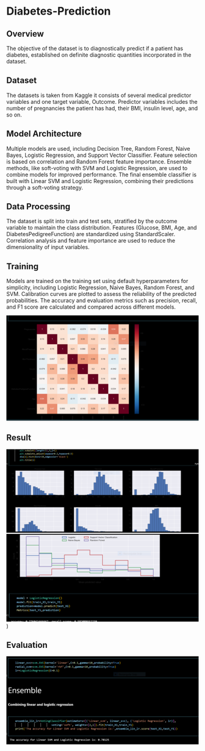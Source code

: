 # Diabetes-Prediction

## Overview

The objective of the dataset is to diagnostically predict if a patient has diabetes, established on definite diagnostic quantities incorporated in the dataset.

## Dataset

The datasets is taken from Kaggle it consists of several medical predictor variables and one target variable, Outcome. Predictor variables includes the number of pregnancies the patient has had, their BMI, insulin level, age, and so on.

## Model Architecture

Multiple models are used, including Decision Tree, Random Forest, Naive Bayes, Logistic Regression, and Support Vector Classifier.
Feature selection is based on correlation and Random Forest feature importance.
Ensemble methods, like soft-voting with SVM and Logistic Regression, are used to combine models for improved performance.
The final ensemble classifier is built with Linear SVM and Logistic Regression, combining their predictions through a soft-voting strategy.


## Data Processing

The dataset is split into train and test sets, stratified by the outcome variable to maintain the class distribution.
Features (Glucose, BMI, Age, and DiabetesPedigreeFunction) are standardized using StandardScaler.
Correlation analysis and feature importance are used to reduce the dimensionality of input variables.

## Training

Models are trained on the training set using default hyperparameters for simplicity, including Logistic Regression, Naive Bayes, Random Forest, and SVM.
Calibration curves are plotted to assess the reliability of the predicted probabilities.
The accuracy and evaluation metrics such as precision, recall, and F1
score are calculated and compared across different models.

![img2](https://raw.githubusercontent.com/Aryan-Chharia/Computer-Vision-Projects/140a77c50db1fce9d3d6c0daadb10212c2f1a838/Diabetes-Prediction/images/1.PNG)


## Result 
![img](https://raw.githubusercontent.com/Aryan-Chharia/Computer-Vision-Projects/140a77c50db1fce9d3d6c0daadb10212c2f1a838/Diabetes-Prediction/images/4.PNG)
![img1](https://raw.githubusercontent.com/Aryan-Chharia/Computer-Vision-Projects/140a77c50db1fce9d3d6c0daadb10212c2f1a838/Diabetes-Prediction/images/2.PNG))


## Evaluation


![Description of Image](https://raw.githubusercontent.com/Aryan-Chharia/Computer-Vision-Projects/140a77c50db1fce9d3d6c0daadb10212c2f1a838/Diabetes-Prediction/images/3.PNG)






